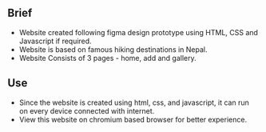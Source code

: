 ## Brief

- Website created following figma design prototype using HTML, CSS and Javascript if required.
- Website is based on famous hiking destinations in Nepal.
- Website Consists of 3 pages - home, add and gallery.

## Use

- Since the website is created using html, css, and javascript, it can run on every device connected with internet.
- View this website on chromium based browser for better experience.
